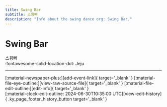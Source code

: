 ```yaml
---
title: Swing Bar
subtitle: 스윙빠
description: "Info about the swing dance org: Swing Bar."
---
```


# Swing Bar

스윙빠  
:fontawesome-solid-location-dot: Jeju  


---

<div class="ky_page_footer" markdown>
<div class="ky_page_footer_trailing" markdown="span">
[:material-newspaper-plus:][add-event-link]{ target='_blank' }
[:material-file-eye-outline:][view-raw-source-file]{ target='_blank' }
[:material-file-edit-outline:][edit-info]{ target='_blank' }
</div>
<div class="ky_page_footer_leading" markdown="span">
[:material-clock-edit-outline: 2024-06-30T10:35:00 UTC][view-edit-history]{ .ky_page_footer_history_button target='_blank' }
</div>
</div>

[add-event-link]: https://github.com/swingdance/events/issues/new?assignees=&labels=add+event&projects=&template=02-add_entity.yml&title=%5Bko_KR%5D%20Add%20Event%3A%20%3CName%3E&region=ko_KR&province=Jeju&city=Jeju&org_id=swing-bar "Add Event"
[view-raw-source-file]: https://github.com/swingdance/orgs/blob/main/ko_KR/swing-bar.json "View Raw Source File"
[edit-info]: https://github.com/swingdance/orgs/issues/new?assignees=&labels=update+org&projects=&template=03-update_entity.yml&title=%5Bko_KR%5D%20Update%20Org%3A%20Swing%20Bar&region=ko_KR&id=swing-bar&name=Swing%20Bar "Edit Info"

[view-edit-history]: https://github.com/swingdance/orgs/commits/main/ko_KR/swing-bar.json "View Edit History"
